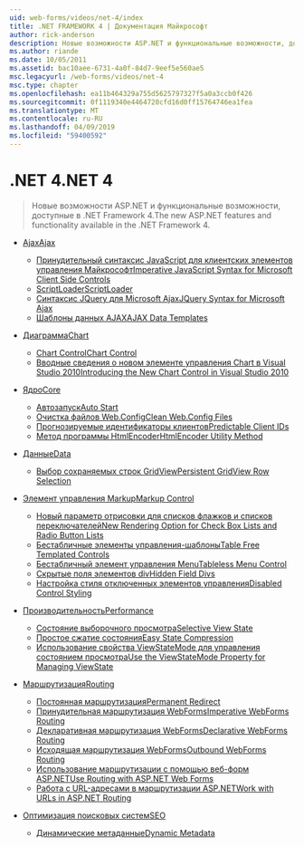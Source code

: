 ```yaml
---
uid: web-forms/videos/net-4/index
title: .NET FRAMEWORK 4 | Документация Майкрософт
author: rick-anderson
description: Новые возможности ASP.NET и функциональные возможности, доступные в .NET Framework 4.
ms.author: riande
ms.date: 10/05/2011
ms.assetid: bac10aee-6731-4a0f-84d7-9eef5e560ae5
msc.legacyurl: /web-forms/videos/net-4
msc.type: chapter
ms.openlocfilehash: ea11b464329a755d5625797327f5a0a3ccb0f426
ms.sourcegitcommit: 0f1119340e4464720cfd16d0ff15764746ea1fea
ms.translationtype: MT
ms.contentlocale: ru-RU
ms.lasthandoff: 04/09/2019
ms.locfileid: "59400592"
---
```

# <a name="net-4"></a><span data-ttu-id="34ea1-103">.NET 4</span><span class="sxs-lookup"><span data-stu-id="34ea1-103">.NET 4</span></span>

> <span data-ttu-id="34ea1-104">Новые возможности ASP.NET и функциональные возможности, доступные в .NET Framework 4.</span><span class="sxs-lookup"><span data-stu-id="34ea1-104">The new ASP.NET features and functionality available in the .NET Framework 4.</span></span>


- [<span data-ttu-id="34ea1-105">Ajax</span><span class="sxs-lookup"><span data-stu-id="34ea1-105">Ajax</span></span>](ajax/index.md)

    - [<span data-ttu-id="34ea1-106">Принудительный синтаксис JavaScript для клиентских элементов управления Майкрософт</span><span class="sxs-lookup"><span data-stu-id="34ea1-106">Imperative JavaScript Syntax for Microsoft Client Side Controls</span></span>](ajax/aspnet-4-quick-hit-imperative-javascript-syntax-for-microsoft-client-side-controls.md)
    - [<span data-ttu-id="34ea1-107">ScriptLoader</span><span class="sxs-lookup"><span data-stu-id="34ea1-107">ScriptLoader</span></span>](ajax/aspnet-4-quick-hit-the-scriptloader.md)
    - [<span data-ttu-id="34ea1-108">Синтаксис JQuery для Microsoft Ajax</span><span class="sxs-lookup"><span data-stu-id="34ea1-108">JQuery Syntax for Microsoft Ajax</span></span>](ajax/aspnet-4-quick-hit-jquery-syntax-for-microsoft-ajax.md)
    - [<span data-ttu-id="34ea1-109">Шаблоны данных AJAX</span><span class="sxs-lookup"><span data-stu-id="34ea1-109">AJAX Data Templates</span></span>](ajax/aspnet-4-quick-hit-ajax-data-templates.md)
- [<span data-ttu-id="34ea1-110">Диаграмма</span><span class="sxs-lookup"><span data-stu-id="34ea1-110">Chart</span></span>](chart/index.md)

    - [<span data-ttu-id="34ea1-111">Chart Control</span><span class="sxs-lookup"><span data-stu-id="34ea1-111">Chart Control</span></span>](chart/aspnet-4-quick-hit-chart-control.md)
    - [<span data-ttu-id="34ea1-112">Вводные сведения о новом элементе управления Chart в Visual Studio 2010</span><span class="sxs-lookup"><span data-stu-id="34ea1-112">Introducing the New Chart Control in Visual Studio 2010</span></span>](chart/aspnet-4-how-do-i-introducing-the-new-chart-control-in-visual-studio-2010.md)
- [<span data-ttu-id="34ea1-113">Ядро</span><span class="sxs-lookup"><span data-stu-id="34ea1-113">Core</span></span>](core/index.md)

    - [<span data-ttu-id="34ea1-114">Автозапуск</span><span class="sxs-lookup"><span data-stu-id="34ea1-114">Auto Start</span></span>](core/aspnet-4-quick-hit-auto-start.md)
    - [<span data-ttu-id="34ea1-115">Очистка файлов Web.Config</span><span class="sxs-lookup"><span data-stu-id="34ea1-115">Clean Web.Config Files</span></span>](core/aspnet-4-quick-hit-clean-webconfig-files.md)
    - [<span data-ttu-id="34ea1-116">Прогнозируемые идентификаторы клиентов</span><span class="sxs-lookup"><span data-stu-id="34ea1-116">Predictable Client IDs</span></span>](core/aspnet-4-quick-hit-predictable-client-ids.md)
    - [<span data-ttu-id="34ea1-117">Метод программы HtmlEncoder</span><span class="sxs-lookup"><span data-stu-id="34ea1-117">HtmlEncoder Utility Method</span></span>](core/aspnet-4-quick-hit-the-htmlencoder-utility-method.md)
- [<span data-ttu-id="34ea1-118">Данные</span><span class="sxs-lookup"><span data-stu-id="34ea1-118">Data</span></span>](data/index.md)

    - [<span data-ttu-id="34ea1-119">Выбор сохраняемых строк GridView</span><span class="sxs-lookup"><span data-stu-id="34ea1-119">Persistent GridView Row Selection</span></span>](data/aspnet-4-quick-hit-persistent-gridview-row-selection.md)
- [<span data-ttu-id="34ea1-120">Элемент управления Markup</span><span class="sxs-lookup"><span data-stu-id="34ea1-120">Markup Control</span></span>](markup-control/index.md)

    - [<span data-ttu-id="34ea1-121">Новый параметр отрисовки для списков флажков и списков переключателей</span><span class="sxs-lookup"><span data-stu-id="34ea1-121">New Rendering Option for Check Box Lists and Radio Button Lists</span></span>](markup-control/aspnet-4-quick-hit-new-rendering-option-for-check-box-lists-and-radio-button-lists.md)
    - [<span data-ttu-id="34ea1-122">Бестабличные элементы управления-шаблоны</span><span class="sxs-lookup"><span data-stu-id="34ea1-122">Table Free Templated Controls</span></span>](markup-control/aspnet-4-quick-hit-table-free-templated-controls.md)
    - [<span data-ttu-id="34ea1-123">Бестабличный элемент управления Menu</span><span class="sxs-lookup"><span data-stu-id="34ea1-123">Tableless Menu Control</span></span>](markup-control/aspnet-4-quick-hit-tableless-menu-control.md)
    - [<span data-ttu-id="34ea1-124">Скрытые поля элементов div</span><span class="sxs-lookup"><span data-stu-id="34ea1-124">Hidden Field Divs</span></span>](markup-control/aspnet-4-quick-hit-hidden-field-divs.md)
    - [<span data-ttu-id="34ea1-125">Настройка стиля отключенных элементов управления</span><span class="sxs-lookup"><span data-stu-id="34ea1-125">Disabled Control Styling</span></span>](markup-control/aspnet-4-quick-hit-disabled-control-styling.md)
- [<span data-ttu-id="34ea1-126">Производительность</span><span class="sxs-lookup"><span data-stu-id="34ea1-126">Performance</span></span>](performance/index.md)

    - [<span data-ttu-id="34ea1-127">Состояние выборочного просмотра</span><span class="sxs-lookup"><span data-stu-id="34ea1-127">Selective View State</span></span>](performance/aspnet-4-quick-hit-selective-view-state.md)
    - [<span data-ttu-id="34ea1-128">Простое сжатие состояния</span><span class="sxs-lookup"><span data-stu-id="34ea1-128">Easy State Compression</span></span>](performance/aspnet-4-quick-hit-easy-state-compression.md)
    - [<span data-ttu-id="34ea1-129">Использование свойства ViewStateMode для управления состоянием просмотра</span><span class="sxs-lookup"><span data-stu-id="34ea1-129">Use the ViewStateMode Property for Managing ViewState</span></span>](performance/how-do-i-use-the-viewstatemode-property-for-managing-viewstate.md)
- [<span data-ttu-id="34ea1-130">Маршрутизация</span><span class="sxs-lookup"><span data-stu-id="34ea1-130">Routing</span></span>](routing/index.md)

    - [<span data-ttu-id="34ea1-131">Постоянная маршрутизация</span><span class="sxs-lookup"><span data-stu-id="34ea1-131">Permanent Redirect</span></span>](routing/aspnet-4-quick-hit-permanent-redirect.md)
    - [<span data-ttu-id="34ea1-132">Принудительная маршрутизация WebForms</span><span class="sxs-lookup"><span data-stu-id="34ea1-132">Imperative WebForms Routing</span></span>](routing/aspnet-4-quick-hit-imperative-webforms-routing.md)
    - [<span data-ttu-id="34ea1-133">Декларативная маршрутизация WebForms</span><span class="sxs-lookup"><span data-stu-id="34ea1-133">Declarative WebForms Routing</span></span>](routing/aspnet-4-quick-hit-declarative-webforms-routing.md)
    - [<span data-ttu-id="34ea1-134">Исходящая маршрутизация WebForms</span><span class="sxs-lookup"><span data-stu-id="34ea1-134">Outbound WebForms Routing</span></span>](routing/aspnet-4-quick-hit-outbound-webforms-routing.md)
    - [<span data-ttu-id="34ea1-135">Использование маршрутизации с помощью веб-форм ASP.NET</span><span class="sxs-lookup"><span data-stu-id="34ea1-135">Use Routing with ASP.NET Web Forms</span></span>](routing/how-do-i-use-routing-with-aspnet-web-forms.md)
    - [<span data-ttu-id="34ea1-136">Работа с URL-адресами в маршрутизации ASP.NET</span><span class="sxs-lookup"><span data-stu-id="34ea1-136">Work with URLs in ASP.NET Routing</span></span>](routing/how-do-i-work-with-urls-in-aspnet-routing.md)
- [<span data-ttu-id="34ea1-137">Оптимизация поисковых систем</span><span class="sxs-lookup"><span data-stu-id="34ea1-137">SEO</span></span>](seo/index.md)

    - [<span data-ttu-id="34ea1-138">Динамические метаданные</span><span class="sxs-lookup"><span data-stu-id="34ea1-138">Dynamic Metadata</span></span>](seo/aspnet-4-quick-hit-dynamic-metadata.md)
